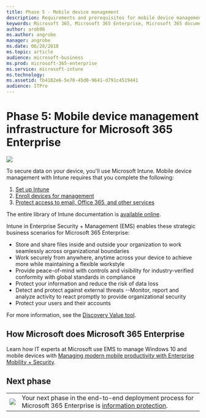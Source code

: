 ```yaml
---
title: Phase 5 - Mobile device management 
description: Requirements and prerequisites for mobile device management with Microsoft 365 Enterprise. 
keywords: Microsoft 365, Microsoft 365 Enterprise, Microsoft 365 documentation, mobile device management
author: arob98 
ms.author: angrobe 
manager: angrobe 
ms.date: 06/28/2018 
ms.topic: article 
audience: microsoft-business
ms.prod: microsoft-365-enterprise
ms.service: microsoft-intune 
ms.technology: 
ms.assetid: fb4182e6-5e78-45d0-9641-d791c4519441
audience: ITPro
---
```


# Phase 5: Mobile device management infrastructure for Microsoft 365 Enterprise

![](./media/deploy-foundation-infrastructure/mobiledevicemgmt_icon.png)

To secure data on your device, you'll use Microsoft Intune. Mobile device management with Intune requires that you complete the following:

1. [Set up Intune](https://docs.microsoft.com/intune/setup-steps)
2. [Enroll devices for management](https://docs.microsoft.com/intune/windows-enroll)
3. [Protect access to email, Office 365, and other services](https://docs.microsoft.com/intune-classic/deploy-use/restrict-access-to-email-and-o365-services-with-microsoft-intune)

The entire library of Intune documentation is [available online](https://docs.microsoft.com/intune).

Intune in Enterprise Security + Management (EMS) enables these strategic business scenarios for Microsoft 365 Enterprise:

- Store and share files inside and outside your organization to work seamlessly across organizational boundaries
- Work securely from anywhere, anytime across your device to achieve more while maintaining a flexible workstyle
- Provide peace-of-mind with controls and visibility for industry-verified conformity with global standards in compliance
- Protect your information and reduce the risk of data loss
- Detect and protect against external threats --Monitor, report and analyze activity to react promptly to provide organizational security
- Protect your users and their accounts

For more information, see the [Discovery Value tool](https://online.valuediscoveryworkshop.com/). 

## How Microsoft does Microsoft 365 Enterprise

Learn how IT experts at Microsoft use EMS to manage Windows 10 and mobile devices with [Managing modern mobile productivity with Enterprise Mobility + Security](https://www.microsoft.com/itshowcase/Article/Content/972/Managing-modern-mobile-productivity-with-Enterprise-Mobility--Security).

## Next phase

|||
|:-------|:-----|
|![](./media/deploy-foundation-infrastructure/infoprotection_icon-small.png)| Your next phase in the end-to-end deployment process for Microsoft 365 Enterprise is [information protection](infoprotect-infrastructure.md). |

